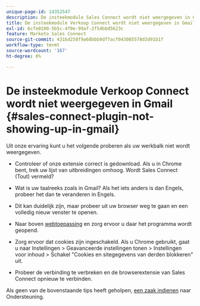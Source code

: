 ```yaml
---
unique-page-id: 14352547
description: De insteekmodule Sales Connect wordt niet weergegeven in Gmail - Marketo Docs - Productdocumentatie
title: De insteekmodule Verkoop Connect wordt niet weergegeven in Gmail
exl-id: 6cfe0100-5b5c-4f0e-99af-2f54bbd5623c
feature: Marketo Sales Connect
source-git-commit: 431bd258f9a68bbb9df7acf043085578d3d91b1f
workflow-type: tm+mt
source-wordcount: '167'
ht-degree: 0%

---
```


# De insteekmodule Verkoop Connect wordt niet weergegeven in Gmail {#sales-connect-plugin-not-showing-up-in-gmail}

Uit onze ervaring kunt u het volgende proberen als uw werkbalk niet wordt weergegeven.

- Controleer of onze extensie correct is gedownload. Als u in Chrome bent, trek uw lijst van uitbreidingen omhoog. Wordt Sales Connect (Tout) vermeld?

- Wat is uw taalreeks zoals in Gmail? Als het iets anders is dan Engels, probeer het dan te veranderen in Engels.

- Dit kan duidelijk zijn, maar probeer uit uw browser weg te gaan en een volledig nieuw venster te openen.

- Naar boven [webtoepassing](https://toutapp.com/login) en zorg ervoor u daar het programma wordt geopend.

- Zorg ervoor dat cookies zijn ingeschakeld. Als u Chrome gebruikt, gaat u naar Instellingen > Geavanceerde instellingen tonen > Instellingen voor inhoud > Schakel &quot;Cookies en sitegegevens van derden blokkeren&quot; uit.

- Probeer de verbinding te verbreken en de browserextensie van Sales Connect opnieuw te verbinden.

Als geen van de bovenstaande tips heeft geholpen, [een zaak indienen](https://nation.marketo.com/community/support_solutions) naar Ondersteuning.
